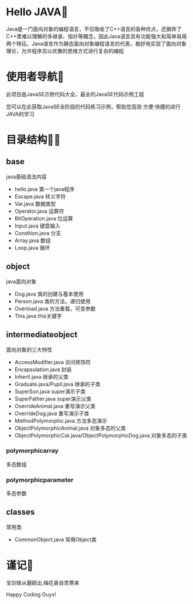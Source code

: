 # Hello JAVA🙌
Java是一门面向对象的编程语言，不仅吸收了C++语言的各种优点，还摒弃了C++里难以理解的多继承、指针等概念，因此Java语言具有功能强大和简单易用两个特征。Java语言作为静态面向对象编程语言的代表，极好地实现了面向对象理论，允许程序员以优雅的思维方式进行复杂的编程

# 使用者导航🚀

此项目是JavaSE示例代码大全，最全的JavaSE代码示例工程

您可以在此获取JavaSE全阶段的代码练习示例，帮助您高效·方便·快捷的进行JAVA的学习

# 目录结构🐱‍🚀
## base 
java基础语法内容
- hello.java 第一个java程序
- Escape.java 转义字符
- Var.java 数据类型
- Operator.java 运算符
- BitOperation.java 位运算
- Input.java 键盘输入
- Condition.java 分支
- Array.java 数组
- Loop.java 循环

## object
java面向对象
- Dog.java 类的创建与基本使用
- Person.java 类的方法，递归使用
- Overload.java 方法重载，可变参数
- This.java this关键字


## intermediateobject
面向对象的三大特性

- AccessModifier.java 访问修饰符
- Encapsulation.java 封装
- Inherit.java 继承的父类
- Graduate.java/Pupil.java 继承的子类
- SuperSon.java super演示子类
- SuperFather.java super演示父类
- OverrideAnimal.java 重写演示父类
- OverrideDog.java 重写演示子类
- MethodPolymorphic.java 方法多态演示
- ObjectPolymorphicAnimal.java 对象多态的父类
- ObjectPolymorphicCat.java/ObjectPolymorphicDog.java 对象多态的子类

### polymorphicarray
多态数组

### polymorphicparameter
多态参数

## classes
常用类

- CommonObject.java  常用Object类



# 谨记🎂
宝剑锋从磨砺出,梅花香自苦寒来

Happy Coding Guys!
